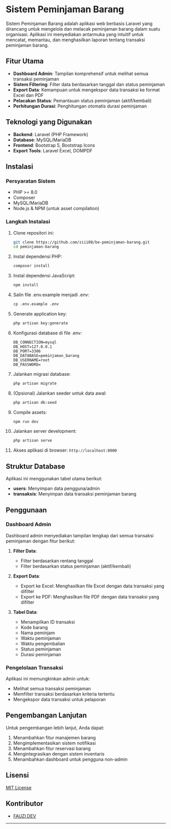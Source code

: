 # Sistem Peminjaman Barang

Sistem Peminjaman Barang adalah aplikasi web berbasis Laravel yang dirancang untuk mengelola dan melacak peminjaman barang dalam suatu organisasi. Aplikasi ini menyediakan antarmuka yang intuitif untuk mencatat, memantau, dan menghasilkan laporan tentang transaksi peminjaman barang.

## Fitur Utama

- **Dashboard Admin**: Tampilan komprehensif untuk melihat semua transaksi peminjaman
- **Sistem Filtering**: Filter data berdasarkan tanggal dan status peminjaman
- **Export Data**: Kemampuan untuk mengekspor data transaksi ke format Excel dan PDF
- **Pelacakan Status**: Pemantauan status peminjaman (aktif/kembali)
- **Perhitungan Durasi**: Penghitungan otomatis durasi peminjaman

## Teknologi yang Digunakan

- **Backend**: Laravel (PHP Framework)
- **Database**: MySQL/MariaDB
- **Frontend**: Bootstrap 5, Bootstrap Icons
- **Export Tools**: Laravel Excel, DOMPDF

## Instalasi

### Persyaratan Sistem

- PHP >= 8.0
- Composer
- MySQL/MariaDB
- Node.js & NPM (untuk asset compilation)

### Langkah Instalasi

1. Clone repositori ini:
   ```bash
   git clone https://github.com/ziii08/be-peminjaman-barang.git
   cd peminjaman-barang
   ```

2. Instal dependensi PHP:
   ```bash
   composer install
   ```

3. Instal dependensi JavaScript:
   ```bash
   npm install
   ```

4. Salin file .env.example menjadi .env:
   ```bash
   cp .env.example .env
   ```

5. Generate application key:
   ```bash
   php artisan key:generate
   ```

6. Konfigurasi database di file .env:
   ```
   DB_CONNECTION=mysql
   DB_HOST=127.0.0.1
   DB_PORT=3306
   DB_DATABASE=peminjaman_barang
   DB_USERNAME=root
   DB_PASSWORD=
   ```

7. Jalankan migrasi database:
   ```bash
   php artisan migrate
   ```

8. (Opsional) Jalankan seeder untuk data awal:
   ```bash
   php artisan db:seed
   ```

9. Compile assets:
   ```bash
   npm run dev
   ```

10. Jalankan server development:
    ```bash
    php artisan serve
    ```

11. Akses aplikasi di browser: `http://localhost:8000`

## Struktur Database

Aplikasi ini menggunakan tabel utama berikut:

- **users**: Menyimpan data pengguna/admin
- **transaksis**: Menyimpan data transaksi peminjaman barang

## Penggunaan

### Dashboard Admin

Dashboard admin menyediakan tampilan lengkap dari semua transaksi peminjaman dengan fitur berikut:

1. **Filter Data**:
   - Filter berdasarkan rentang tanggal
   - Filter berdasarkan status peminjaman (aktif/kembali)

2. **Export Data**:
   - Export ke Excel: Menghasilkan file Excel dengan data transaksi yang difilter
   - Export ke PDF: Menghasilkan file PDF dengan data transaksi yang difilter

3. **Tabel Data**:
   - Menampilkan ID transaksi
   - Kode barang
   - Nama peminjam
   - Waktu peminjaman
   - Waktu pengembalian
   - Status peminjaman
   - Durasi peminjaman

### Pengelolaan Transaksi

Aplikasi ini memungkinkan admin untuk:
- Melihat semua transaksi peminjaman
- Memfilter transaksi berdasarkan kriteria tertentu
- Mengekspor data transaksi untuk pelaporan

## Pengembangan Lanjutan

Untuk pengembangan lebih lanjut, Anda dapat:

1. Menambahkan fitur manajemen barang
2. Mengimplementasikan sistem notifikasi
3. Menambahkan fitur reservasi barang
4. Mengintegrasikan dengan sistem inventaris
5. Menambahkan dashboard untuk pengguna non-admin

## Lisensi

[MIT License](LICENSE)

## Kontributor

- [FAUZI DEV](https://github.com/ziii08)

---
